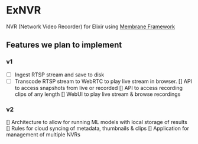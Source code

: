 # ExNVR

NVR (Network Video Recorder) for Elixir using [Membrane Framework](https://github.com/membraneframework)

## Features we plan to implement
### v1
-[ ] Ingest RTSP stream and save to disk
- [ ] Transcode RTSP stream to WebRTC to play live stream in browser.
[] API to access snapshots from live or recorded
[] API to access recording clips of any length
[] WebUI to play live stream & browse recordings

### v2
[] Architecture to allow for running ML models with local storage of results 
[] Rules for cloud syncing of metadata, thumbnails & clips
[] Application for management of multiple NVRs
